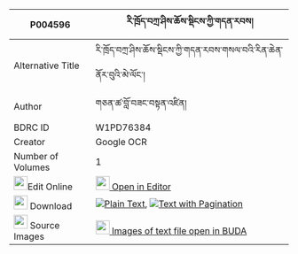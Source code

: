 |P004596|རི་ཁྲོད་བཀྲ་ཤིས་ཆོས་སྡིངས་ཀྱི་གདན་རབས། 
| --- | --- 
|Alternative Title |རི་ཁྲོད་བཀྲ་ཤིས་ཆོས་སྡིངས་ཀྱི་གདན་རབས་གསལ་བའི་རིན་ཆེན་ནོར་བུའི་མེ་ལོང་།
|Author| གཅན་ཚ་བློ་བཟང་བསྟན་འཛིན།
|BDRC ID | W1PD76384
|Creator | Google OCR
|Number of Volumes| 1
|<img width="25" src="https://img.icons8.com/color/25/000000/edit-property.png">Edit Online| [<img width="25" src="https://avatars.githubusercontent.com/u/45091458?s=200&v=4"> Open in Editor](http://editor.openpecha.org/P004596)
|<img width="25" src="https://img.icons8.com/fluent/48/000000/download-2.png"/>  Download | [![](https://img.icons8.com/color/20/000000/txt.png)Plain Text](https://github.com/Openpecha/P004596/releases/download/v1/ritro_tashi_cho_ding_kyi_denra_plain_P004596.zip), [![](https://img.icons8.com/color/20/000000/txt.png)Text with Pagination](https://github.com/Openpecha/P004596/releases/download/v1/ritro_tashi_cho_ding_kyi_denra_pages_P004596.zip)
|<img width="25" src="https://img.icons8.com/plasticine/100/000000/pictures-folder.png"/>  Source Images | [<img width="25" src="https://library.bdrc.io/icons/BUDA-small.svg"> Images of text file open in BUDA](https://library.bdrc.io/show/bdr:W1PD76384)